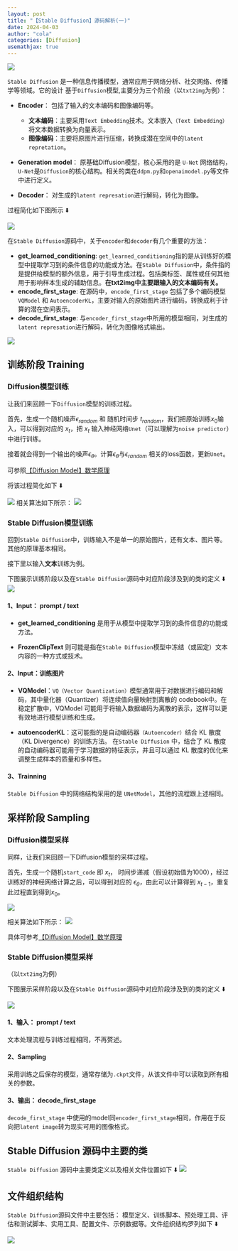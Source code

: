 ```yaml
---
layout: post
title: "【Stable Diffusion】源码解析(一)"
date: 2024-04-03
author: "cola"
categories: [Diffusion]
usemathjax: true
---
```


<img src="/assets/imgs/ai/diffusion/diffusion000.jpeg" />


`Stable Diffusion` 是一种信息传播模型，通常应用于网络分析、社交网络、传播学等领域。它的设计 基于`Diffusion`模型,主要分为三个阶段（以`txt2img`为例）：
- **Encoder**： 包括了输入的文本编码和图像编码等。
    - **文本编码**：主要采用`Text Embedding`技术。文本嵌入`（Text Embedding）`将文本数据转换为向量表示。
    - **图像编码**：主要将原图片进行压缩，转换成潜在空间中的`latent repretation`。

- **Generation model**： 原基础Diffusion模型，核心采用的是 `U-Net` 网络结构，`U-Net`是`Diffusion`的核心结构。相关的类在`ddpm.py`和`openaimodel.py`等文件中进行定义。

- **Decoder**： 对生成的`latent represation`进行解码，转化为图像。

过程简化如下图所示 ⬇️

<img src="/assets/imgs/ai/diffusion/sd-1.png" />

在`Stable Diffusion`源码中，关于`encoder`和`decoder`有几个重要的方法：
- **get_learned_conditioning**: `get_learned_conditioning`指的是从训练好的模型中提取学习到的条件信息的功能或方法。在`Stable Diffusion`中，条件指的是提供给模型的额外信息，用于引导生成过程。包括类标签、属性或任何其他用于影响样本生成的辅助信息。**在txt2img中主要跟输入的文本编码有关。**
- **encode_first_stage**: 在源码中，`encode_first_stage` 包括了多个编码模型 `VQModel` 和 `AutoencoderKL`，主要对输入的原始图片进行编码，转换成利于计算的潜在空间表示。
- **decode_first_stage**: 与`encoder_first_stage`中所用的模型相同，对生成的`latent represation`进行解码，转化为图像格式输出。

<img src="/assets/imgs/ai/diffusion/sd-2.png" />

## 训练阶段 Training

### Diffusion模型训练
让我们来回顾一下`Diffusion`模型的训练过程。

首先，生成一个随机噪声$\epsilon_{random}$ 和 随机时间步 $t_{random}$，我们把原始训练$x_0$输入，可以得到对应的 $x_t$，把 $x_t$ 输入神经网络`Unet`（可以理解为`noise predictor`）中进行训练。

接着就会得到一个输出的噪声$\epsilon_{\theta}$。计算$\epsilon_{\theta}$与$\epsilon_{random}$ 相关的loss函数，更新`Unet`。

可参照[【Diffusion Model】数学原理](https://colamini.github.io/posts/Diffusion-Model-%E6%95%B0%E5%AD%A6%E5%8E%9F%E7%90%86/)

将该过程简化如下 ⬇️


<img src="/assets/imgs/ai/diffusion/sd-training.png" />
相关算法如下所示：
<img src="/assets/imgs/ai/diffusion/diffusion005.jpeg" />

### Stable Diffusion模型训练

回到`Stable Diffusion`中，训练输入不是单一的原始图片，还有文本、图片等。其他的原理基本相同。

接下里以输入**文本**训练为例。



下图展示训练阶段以及在`Stable Diffusion`源码中对应阶段涉及到的类的定义 ⬇️
<img src="/assets/imgs/ai/diffusion/sd-train.png" />


#### 1、Input： prompt / text

- **get_learned_conditioning** 是用于从模型中提取学习到的条件信息的功能或方法。

- **FrozenClipText** 则可能是指在`Stable Diffusion`模型中冻结（或固定）文本内容的一种方式或技术。

#### 2、Input：训练图片

- **VQModel**：`VQ（Vector Quantization）`模型通常用于对数据进行编码和解码，其中量化器（Quantizer）将连续值向量映射到离散的 codebook中。在稳定扩散中，VQModel 可能用于将输入数据编码为离散的表示，这样可以更有效地进行模型训练和生成。

- **autoencoderKL**：这可能指的是自动编码器`（Autoencoder）`结合 KL 散度（KL Divergence）的训练方法。 在`Stable Diffusion` 中，结合了 KL 散度的自动编码器可能用于学习数据的特征表示，并且可以通过 KL 散度的优化来调整生成样本的质量和多样性。

#### 3、Trainning
`Stable Diffusion` 中的网络结构采用的是 `UNetModel`，其他的流程跟上述相同。


## 采样阶段 Sampling

### Diffusion模型采样
同样，让我们来回顾一下Diffusion模型的采样过程。

首先，生成一个随机`start_code` 即 $x_t$， 时间步递减（假设初始值为1000），经过训练好的神经网络计算之后，可以得到对应的 $\epsilon_{\theta}$，由此可以计算得到 $x_{t-1}$，重复此过程直到得到$x_0$。

<img src="/assets/imgs/ai/diffusion/sd-sampling.png" />


相关算法如下所示：
<img src="/assets/imgs/ai/diffusion/diffusion017.jpeg" />

具体可参考[【Diffusion Model】数学原理](https://colamini.github.io/posts/Diffusion-Model-%E6%95%B0%E5%AD%A6%E5%8E%9F%E7%90%86/)

### Stable Diffusion模型采样
（以`txt2img`为例）

下图展示采样阶段以及在`Stable Diffusion`源码中对应阶段涉及到的类的定义 ⬇️

<img src="/assets/imgs/ai/diffusion/sd-sample.png" />

#### 1、输入： prompt / text
文本处理流程与训练过程相同，不再赘述。

#### 2、Sampling
采用训练之后保存的模型，通常存储为`.ckpt`文件，从该文件中可以读取到所有相关的参数。

#### 3、输出： decode_first_stage
`decode_first_stage` 中使用的model同`encoder_first_stage`相同，作用在于反向把`latent image`转为现实可用的图像格式。

## Stable Diffusion 源码中主要的类

`Stable Diffusion` 源码中主要类定义以及相关文件位置如下 ⬇️
<img src="/assets/imgs/ai/diffusion/sd-class.png" />

## 文件组织结构

`Stable Diffusion`源码文件中主要包括： 模型定义、训练脚本、预处理工具、评估和测试脚本、实用工具、配置文件、示例数据等。文件组织结构罗列如下 ⬇️

<img src="/assets/imgs/ai/diffusion/sd-filestruct.png" />